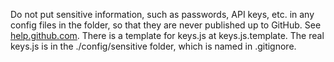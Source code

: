 Do not put sensitive information, such as passwords, API keys, etc. in any config files in the folder, so that they are never published up to GitHub.
See [help.github.com](https://help.github.com/articles/removing-sensitive-data-from-a-repository/).
There is a template for keys.js at keys.js.template. The real keys.js is in the ./config/sensitive folder, which is named in .gitignore.

